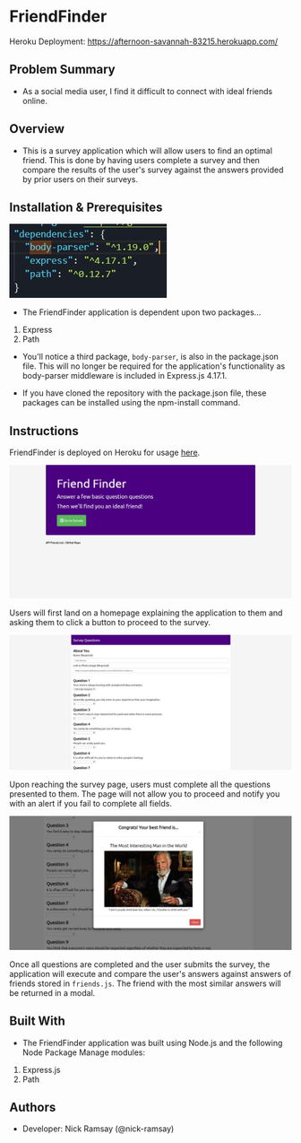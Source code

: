 # FriendFinder

Heroku Deployment: https://afternoon-savannah-83215.herokuapp.com/

## Problem Summary 
- As a social media user, I find it difficult to connect with ideal friends online.

## Overview
- This is a survey application which will allow users to find an optimal friend. This is done by having users complete a survey and then compare the results of the user's survey against the answers provided by prior users on their surveys.

## Installation & Prerequisites

![Dependent Packages](https://github.com/nick-ramsay/readme-images/blob/master/FriendFinder/dependent-packages.jpg?raw=true)

- The FriendFinder application is dependent upon two packages...
 1. Express
 2. Path
  - You'll notice a third package, ```body-parser```, is also in the package.json file. This will no longer be required for the application's functionality as body-parser middleware is included in Express.js 4.17.1.
 
- If you have cloned the repository with the package.json file, these packages can be installed using the npm-install command.

## Instructions

FriendFinder is deployed on Heroku for usage [here](https://afternoon-savannah-83215.herokuapp.com/).

![FriendFinder Homepage](https://github.com/nick-ramsay/readme-images/blob/master/FriendFinder/friendfinder-home.jpg?raw=true)

Users will first land on a homepage explaining the application to them and asking them to click a button to proceed to the survey.

![FriendFinder Survey](https://github.com/nick-ramsay/readme-images/blob/master/FriendFinder/friendfinder-survey.jpg?raw=true)

Upon reaching the survey page, users must complete all the questions presented to them. The page will not allow you to proceed and notify you with an alert if you fail to complete all fields.

![FriendFinder Survey Response](https://github.com/nick-ramsay/readme-images/blob/master/FriendFinder/friendfinder-response.jpg?raw=true)

Once all questions are completed and the user submits the survey, the application will execute and compare the user's answers against answers of friends stored in ```friends.js```. The friend with the most similar answers will be returned in a modal. 

## Built With
- The FriendFinder application was built using Node.js and the following Node Package Manage modules:

 1. Express.js
 1. Path

## Authors 
- Developer: Nick Ramsay (@nick-ramsay)
